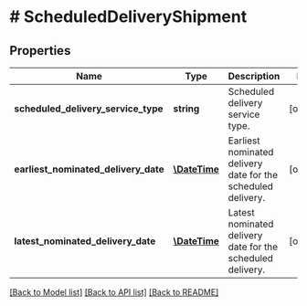 # # ScheduledDeliveryShipment

## Properties

Name | Type | Description | Notes
------------ | ------------- | ------------- | -------------
**scheduled_delivery_service_type** | **string** | Scheduled delivery service type. | [optional]
**earliest_nominated_delivery_date** | [**\DateTime**](\DateTime.md) | Earliest nominated delivery date for the scheduled delivery. | [optional]
**latest_nominated_delivery_date** | [**\DateTime**](\DateTime.md) | Latest nominated delivery date for the scheduled delivery. | [optional]

[[Back to Model list]](../../README.md#models) [[Back to API list]](../../README.md#endpoints) [[Back to README]](../../README.md)
